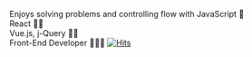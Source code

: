 
Enjoys solving problems and controlling flow with JavaScript 🤍
</br>
React 🫶🏻
</br>
Vue.js, j-Query ✍🏻
</br>
Front-End Developer 🙇🏻‍♀️
[![Hits](https://hits.seeyoufarm.com/api/count/incr/badge.svg?url=https%3A%2F%2Fgithub.com%2Fbitnaleeeee&count_bg=%23555555&title_bg=%23555555&icon=&icon_color=%23E7E7E7&title=hits&edge_flat=false)](https://hits.seeyoufarm.com)
